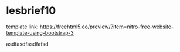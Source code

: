 # lesbrief10

template link:
https://freehtml5.co/preview/?item=nitro-free-website-template-using-bootstrap-3


asdfasdfasdfafsd